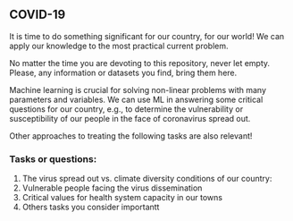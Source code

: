 ## COVID-19 

It is time to do something significant for our country, for our world! We can apply our knowledge to the most practical current problem.

No matter the time you are devoting to this repository, never let empty. Please, any information or datasets you find, bring them here.

Machine learning is crucial for solving non-linear problems with many parameters and variables. We can use ML in answering some critical questions for our country, e.g., to determine the vulnerability or susceptibility of our people in the face of coronavirus spread out.

Other approaches to treating the following tasks are also relevant!


### Tasks or questions:

1.  The virus spread out vs. climate diversity conditions of our country: 
2.  Vulnerable people facing the virus dissemination
3.  Critical values for health system capacity in our towns
4.  Others tasks you consider importantt
